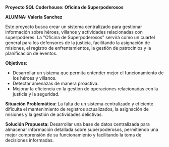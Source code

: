 
**Proyecto SQL Coderhouse: Oficina de Superpoderosos**

**ALUMNA: Valeria Sanchez**

Este proyecto busca crear un sistema centralizado para gestionar información sobre héroes, villanos y actividades relacionadas con superpoderes. La "Oficina de Superpoderosos" servirá como un cuartel general para los defensores de la justicia, facilitando la asignación de misiones, el registro de enfrentamientos, la gestión de patrocinios y la planificación de eventos.

**Objetivos:**
- Desarrollar un sistema que permita entender mejor el funcionamiento de los héroes y villanos.
- Detectar amenazas de manera proactiva.
- Mejorar la eficiencia en la gestión de operaciones relacionadas con la justicia y la seguridad.

**Situación Problemática:**
La falta de un sistema centralizado y eficiente dificulta el mantenimiento de registros actualizados, la asignación de misiones y la gestión de actividades delictivas.

**Solución Propuesta:**
Desarrollar una base de datos centralizada para almacenar información detallada sobre superpoderosos, permitiendo una mejor comprensión de su funcionamiento y facilitando la toma de decisiones informadas.

